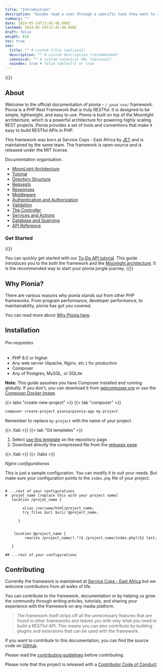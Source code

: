 ```yaml
---
title: "Introduction"
description: "Guides lead a user through a specific task they want to accomplish, often with a sequence of steps."
summary: ""
date: 2024-05-24T13:45:48.890Z
lastmod: 2024-05-24T13:45:48.890Z
draft: false
weight: 810
toc: true
seo:
  title: "" # custom title (optional)
  description: "" # custom description (recommended)
  canonical: "" # custom canonical URL (optional)
  noindex: true # false (default) or true
---
```


{{<picture src="pionia.png" alt="Pionia Logo">}}

## About
Welcome to the official documentation of pionia - `/ˌpʌɪəˈnɪə/` framework. Pionia is a PHP Rest Framework that is truly RESTful. It is designed to be simple, lightweight, and easy to use. Pionia is built on top of the Moonlight architecture, which is a powerful architecture for powering highly scaling REST projects. Pionia provides a set of tools and conventions that make it easy to build RESTful APIs in PHP.

This framework was born at Service Cops - East Africa by [JET](https://www.linkedin.com/in/jetezra/) and is maintained by the same team. The framework is open-source and is released under the MIT license.

Documentation organisation.

- [MoonLight Architecture](/moonlight/moonlight-architecture/)
- [Tutorial](/documentation/api-tutorial/)
- [Directory Structure](/documentation/structure/)
- [Requests](/documentation/requests/)
- [Responses](/docs/documentation/responses/)
- [Middleware](/docs/documentation/middleware/)
- [Authentication and Authorization](/docs/documentation/authentication/)
- [Validation](/docs/documentation/validation/)
- [The Controller](/docs/documentation/controllers/)
- [Services and Actions](/documentation/services/)
- [Database and Querying](/documentation/database/)
- [API Reference](/docs/documentation/api-reference/)

### Get Started

{{<callout context="tip" title="Start with a TO-DO api tutorial" icon="outline/pencil">}}

You can quickly get started with our [To-Do API tutorial](/documentation/api-tutorial/). This guide introduces you to the both the framework and the [Moonlight architecture](/docs/moonlight/). It is the recommended way to start your pionia jungle journey.
{{</callout>}}

## Why Pionia?

There are various reasons why pionia stands out from other PHP frameworks. From program performance, developer performance, to maintainability, pionia has got you covered.

You can read more about [Why Pionia here](/documentation/why-pionia/).

## Installation

###### Pre-requisites

- PHP 8.0 or higher
- Any web server (Apache, Nginx, etc.) for production
- Composer
- Any of Postgres, MySQL, or SQLite

**Note:** This guide assumes you have Composer installed and running globally. If you don't, you can download it from [getcomposer.org](https://getcomposer.org/) or use the [Composer Docker image](https://hub.docker.com/_/composer).

{{< tabs "create-new-project" >}}
{{< tab "composer" >}}

```bash
composer create-project pionia/pionia-app my-project
```

Remember to replace `my-project` with the name of your project.

{{< /tab >}}
{{< tab "Git templates" >}}
>>>

1. Select [use this template](https://github.com/PioniaPHP-project/Pionia-App) on the repository page.
2. Download directly the compressed file from the [releases page](https://github.com/PioniaPHP-project/Pionia-App/releases).

>>>
{{< /tab >}}
{{< /tabs >}}

*Nginx configuration*ss

This is just a sample configuration. You can modify it to suit your needs. But make sure your configuration points to the `index.php` file of your project.

```nginx

# ...rest of your configurations
#  projet_name [replace this with your project name]
   location /projet_name {

        alias /var/www/html/project_name;
        try_files $uri $uri/ @project_name;

      }


    location @project_name {
         rewrite /project_name/(.*)$ /project_name/index.php?/$1 last;

   }

## ...rest of your configurations
```

## Contributing

Currently the framework is maintained at [Service Cops - East Africa](https://servicecops.com/) but we welcome contributors from all walks of life.

You can contribute to the framework, documentation or by helping us grow the community through writing articles, tutorials, and sharing your experience with the framework on any media platform.

> The framework itself strips off all the unnecessary features that are found in other frameworks and leaves you with only what you need to build a RESTful API. This means you can also contribute by building plugins and extensions that can be used with the framework.

If you want to contribute to this documentation, you can find the source code on [GitHub](https://github.com/PioniaPHP-project/Pionia-App).

Please read the [contributing guidelines](https://github.com/PioniaPHP-project/Pionia-App/contributing.md) before contributing.

Please note that this project is released with a [Contributor Code of Conduct](https://github.com/PioniaPHP-project/Pionia-App/code_of_conduct.md)
